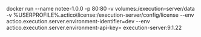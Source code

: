 docker run --name notee-1.0.0 -p 80:80 -v volumes:/execution-server/data -v %USERPROFILE%\.actico\license:/execution-server/config/license --env actico.execution.server.environment-identifier=dev --env actico.execution.server.environment-api-key=<enter-api-key-here> execution-server:9.1.22